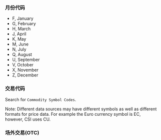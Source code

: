 


### 月份代码

- F, January
- G, February
- H, March
- J, April
- K, May
- M, June
- N, July
- Q, August
- U, September
- V, October
- X, November
- Z, December

### 交易代码

Search for `Commodity Symbol Codes`.

Note: Different data sources may have different symbols as well as different formats for price data. 
For example the Euro currency symbol is EC, however, CSI uses CU.

### 场外交易(OTC)
